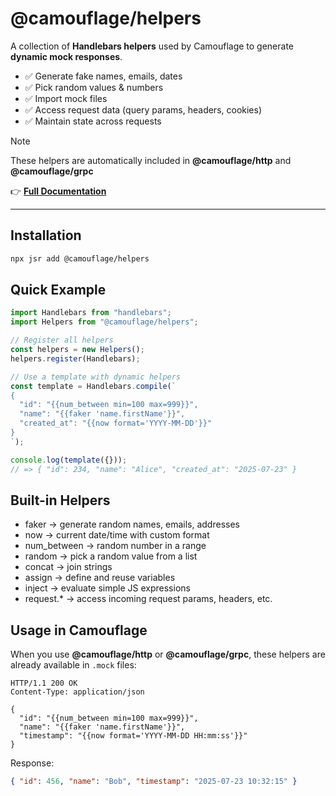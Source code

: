 # @camouflage/helpers

A collection of **Handlebars helpers** used by Camouflage to generate **dynamic mock responses**.

- ✅ Generate fake names, emails, dates
- ✅ Pick random values & numbers
- ✅ Import mock files
- ✅ Access request data (query params, headers, cookies)
- ✅ Maintain state across requests

> [!NOTE]
> These helpers are automatically included in **@camouflage/http** and **@camouflage/grpc**

👉 **[Full Documentation](https://camouflage-app.github.io/camouflage/)**

---

## Installation

```bash
npx jsr add @camouflage/helpers
```

## Quick Example

```ts
import Handlebars from "handlebars";
import Helpers from "@camouflage/helpers";

// Register all helpers
const helpers = new Helpers();
helpers.register(Handlebars);

// Use a template with dynamic helpers
const template = Handlebars.compile(`
{
  "id": "{{num_between min=100 max=999}}",
  "name": "{{faker 'name.firstName'}}",
  "created_at": "{{now format='YYYY-MM-DD'}}"
}
`);

console.log(template({}));
// => { "id": 234, "name": "Alice", "created_at": "2025-07-23" }
```

## Built-in Helpers

- faker → generate random names, emails, addresses
- now → current date/time with custom format
- num_between → random number in a range
- random → pick a random value from a list
- concat → join strings
- assign → define and reuse variables
- inject → evaluate simple JS expressions
- request.\* → access incoming request params, headers, etc.

## Usage in Camouflage

When you use **@camouflage/http** or **@camouflage/grpc**, these helpers are already available in `.mock` files:

```http
HTTP/1.1 200 OK
Content-Type: application/json

{
  "id": "{{num_between min=100 max=999}}",
  "name": "{{faker 'name.firstName'}}",
  "timestamp": "{{now format='YYYY-MM-DD HH:mm:ss'}}"
}

```

Response:

```json
{ "id": 456, "name": "Bob", "timestamp": "2025-07-23 10:32:15" }
```
